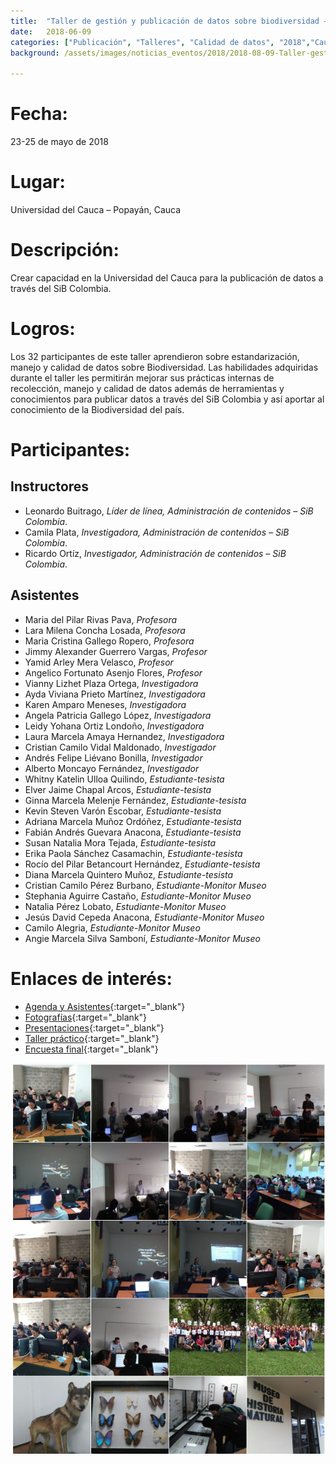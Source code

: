 ```yaml
---
title:  "Taller de gestión y publicación de datos sobre biodiversidad – Universidad del Cauca"
date:   2018-06-09
categories: ["Publicación", "Talleres", "Calidad de datos", "2018","Cauca","Universidad del Cauca"]
background: /assets/images/noticias_eventos/2018/2018-08-09-Taller-gestión-publicación-datos-Universidad-del-Cauca1.jpg

---
```


# Fecha:  
23-25 de mayo de 2018

# Lugar:  
Universidad del Cauca – Popayán, Cauca

# Descripción:  
Crear capacidad en la Universidad del Cauca para la publicación de datos a través del SiB Colombia.

# Logros:  
Los 32 participantes de este taller aprendieron sobre estandarización, manejo y calidad de datos sobre Biodiversidad. Las habilidades adquiridas durante el taller les permitirán mejorar sus prácticas internas de  recolección, manejo y calidad de datos además de herramientas y conocimientos para publicar datos a través del SiB Colombia y así aportar al conocimiento de la Biodiversidad del país.

# Participantes:

## Instructores
- Leonardo Buitrago, *Líder de línea, Administración de contenidos – SiB Colombia*.
- Camila Plata, *Investigadora, Administración de contenidos – SiB Colombia*.
- Ricardo Ortíz, *Investigador, Administración de contenidos – SiB Colombia*.

## Asistentes
-  Maria del Pilar Rivas Pava, *Profesora*
- Lara Milena Concha Losada, *Profesora*
- Maria Cristina Gallego Ropero, *Profesora*
- Jimmy Alexander Guerrero Vargas, *Profesor*
- Yamid Arley Mera Velasco, *Profesor*
- Angelico Fortunato Asenjo Flores, *Profesor*
- Vianny Lizhet Plaza Ortega, *Investigadora*
- Ayda Viviana Prieto Martínez, *Investigadora*
- Karen Amparo Meneses, *Investigadora*
- Angela Patricia Gallego López, *Investigadora*
- Leidy Yohana Ortiz Londoño, *Investigadora*
- Laura Marcela Amaya Hernandez, *Investigadora*
- Cristian Camilo Vidal Maldonado, *Investigador*
- Andrés Felipe Liévano Bonilla, *Investigador*
- Alberto Moncayo Fernández, *Investigador*
- Whitny Katelin Ulloa Quilindo, *Estudiante-tesista*
- Elver Jaime Chapal Arcos, *Estudiante-tesista*
- Ginna Marcela Melenje Fernández, *Estudiante-tesista*
- Kevin Steven Varón Escobar, *Estudiante-tesista*
- Adriana Marcela Muñoz Ordóñez, *Estudiante-tesista*
- Fabián Andrés Guevara Anacona, *Estudiante-tesista*
- Susan Natalia Mora Tejada, *Estudiante-tesista*
- Erika Paola Sánchez Casamachin, *Estudiante-tesista*
- Rocío del Pilar Betancourt Hernández, *Estudiante-tesista*
- Diana Marcela Quintero Muñoz, *Estudiante-tesista*
- Cristian Camilo Pérez Burbano, *Estudiante-Monitor Museo*
- Stephania Aguirre Castaño, *Estudiante-Monitor Museo*
- Natalia Pérez Lobato, *Estudiante-Monitor Museo*
- Jesús David Cepeda Anacona, *Estudiante-Monitor Museo*
- Camilo Alegria, *Estudiante-Monitor Museo*
- Angie Marcela Silva Samboní, *Estudiante-Monitor Museo*
 

# Enlaces de interés:

- [Agenda y Asistentes](https://drive.google.com/open?id=1AUrL5Q20z9Rw3-oW2A0mIo-40BfbXH9c){:target="_blank"}
- [Fotografías](https://drive.google.com/open?id=1dZSc0DkhmYAZCej7RyEIjtcxZ-5L619m){:target="_blank"}
- [Presentaciones](https://drive.google.com/drive/folders/1oTsk7ztoOZAbjmEOuDJkIDvzRqGohHv9?usp=sharing){:target="_blank"}
- [Taller práctico](https://drive.google.com/drive/folders/1Z87v4K1x3mK_MwgOMqXj1OumY9yg14BR?usp=sharing){:target="_blank"}
- [Encuesta final](https://drive.google.com/file/d/1kltOSYa2_fQ1iTAwXEuh-o3d5JHc3qkX/view?usp=sharing){:target="_blank"}


<img src="/assets/images/noticias_eventos/2018/2018-08-09-Taller-gestión-publicación-datos-Universidad-del-Cauca2.png" width=770>

